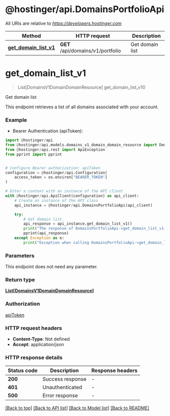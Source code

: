 # @hostinger/api.DomainsPortfolioApi

All URIs are relative to *https://developers.hostinger.com*

Method | HTTP request | Description
------------- | ------------- | -------------
[**get_domain_list_v1**](DomainsPortfolioApi.md#get_domain_list_v1) | **GET** /api/domains/v1/portfolio | Get domain list


# **get_domain_list_v1**
> List[DomainsV1DomainDomainResource] get_domain_list_v1()

Get domain list

This endpoint retrieves a list of all domains associated with your account.

### Example

* Bearer Authentication (apiToken):

```python
import @hostinger/api
from @hostinger/api.models.domains_v1_domain_domain_resource import DomainsV1DomainDomainResource
from @hostinger/api.rest import ApiException
from pprint import pprint


# Configure Bearer authorization: apiToken
configuration = @hostinger/api.Configuration(
    access_token = os.environ["BEARER_TOKEN"]
)

# Enter a context with an instance of the API client
with @hostinger/api.ApiClient(configuration) as api_client:
    # Create an instance of the API class
    api_instance = @hostinger/api.DomainsPortfolioApi(api_client)

    try:
        # Get domain list
        api_response = api_instance.get_domain_list_v1()
        print("The response of DomainsPortfolioApi->get_domain_list_v1:\n")
        pprint(api_response)
    except Exception as e:
        print("Exception when calling DomainsPortfolioApi->get_domain_list_v1: %s\n" % e)
```



### Parameters

This endpoint does not need any parameter.

### Return type

[**List[DomainsV1DomainDomainResource]**](DomainsV1DomainDomainResource.md)

### Authorization

[apiToken](../README.md#apiToken)

### HTTP request headers

 - **Content-Type**: Not defined
 - **Accept**: application/json

### HTTP response details

| Status code | Description | Response headers |
|-------------|-------------|------------------|
**200** | Success response |  -  |
**401** | Unauthenticated |  -  |
**500** | Error response |  -  |

[[Back to top]](#) [[Back to API list]](../README.md#documentation-for-api-endpoints) [[Back to Model list]](../README.md#documentation-for-models) [[Back to README]](../README.md)

